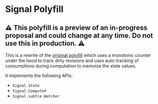 # Signal Polyfill

## ⚠️  This polyfill is a preview of an in-progress proposal and could change at any time. Do not use this in production. ⚠️

This is a rewrite of the [original polyfill](https://github.com/proposal-signals/signal-polyfill) which uses a monotonic counter under the hood to track dirty revisions and uses auto-tracking of consumptions during computation to memoize the state values.

It implements the following APIs:

* `Signal.State`
* `Signal.Computed`
* `Signal.subtle.Watcher`
